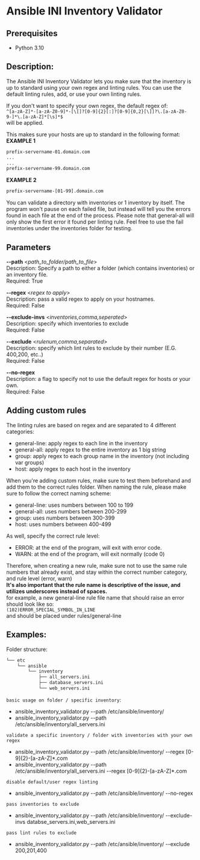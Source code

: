   # Ansible INI Inventory Validator
  ## Prerequisites
  - Python 3.10
  ## Description:
  The Ansible INI Inventory Validator lets you make sure that the inventory is up to standard using your own regex and linting rules.
  You can use the default linting rules, add, or use your own linting rules.
  
  If you don't want to specify your own regex, the default regex of:  
  `^[a-zA-Z]*-[a-zA-Z0-9]*-[\[]?[0-9]{2}[:]?[0-9]{0,2}[\]]?\.[a-zA-Z0-9-]*\.[a-zA-Z]*[\s]*$`  
  will be applied.  
  
  This makes sure your hosts are up to standard in the following format:  
  **EXAMPLE 1**
  ``` bash
  prefix-servername-01.domain.com
  ...
  ...
  prefix-servername-99.domain.com
  ```
  **EXAMPLE 2**
  ```bash
  prefix-servername-[01-99].domain.com
  ```
  
  You can validate a directory with inventories or 1 inventory by itself.
  The program won't pause on each failed file, but instead will tell you the errors found in each file at the end of the process.
  Please note that general-all will only show the first error it found per linting rule.
  Feel free to use the fail inventories under the inventories folder for testing.
  ## Parameters
  **--path** <_path_to_folder/path_to_file_>  
  Description: Specify a path to either a folder (which contains inventories) or an inventory file.  
  Required: True

  **--regex** <_regex to apply_>  
  Description: pass a valid regex to apply on your hostnames.  
  Required: False
  
  **--exclude-invs** <_inventories,comma,seperated_>  
  Description: specify which inventories to exclude  
  Required: False
  
  **--exclude** <_rulenum,comma,separated_>  
  Description: specify which lint rules to exclude by their number (E.G. 400,200, etc..)  
  Required: False
  
  **--no-regex**  
  Description: a flag to specify not to use the default regex for hosts or your own.  
  Required: False
  
  ## Adding custom rules
  The linting rules are based on regex and are separated to 4 different categories:
  - general-line: apply regex to each line in the inventory
  - general-all: apply regex to the entire inventory as 1 big string
  - group: apply regex to each group name in the inventory (not including var groups)
  - host: apply regex to each host in the inventory

  When you're adding custom rules, make sure to test them beforehand and add them to the correct rules folder.
  When naming the rule, please make sure to follow the correct naming scheme:
  - general-line: uses numbers between 100 to 199
  - general-all: uses numbers between 200-299
  - group: uses numbers between 300-399
  - host: uses numbers between 400-499

  As well, specify the correct rule level:
  - ERROR: at the end of the program, will exit with error code.
  - WARN: at the end of the program, will exit normally (code 0)
 
  Therefore, when creating a new rule, make sure not to use the same rule numbers that already exist, and stay within the correct number category, and rule level (error, warn)   
  **It's also important that the rule name is descriptive of the issue, and utilizes underscores instead of spaces.**   
  for example, a new general-line rule file name that should raise an error should look like so:   
  `(102)ERROR_SPECIAL_SYMBOL_IN_LINE`   
  and should be placed under rules/general-line
  
  ## Examples:
  
  Folder structure:
  ``` bash
  └── etc
      └── ansible
          └── inventory
              ├── all_servers.ini
              ├── database_servers.ini
              └── web_servers.ini
  ```
  
  `basic usage on folder / specific inventory`:
  - ansible_inventory_validator.py --path /etc/ansible/inventory/
  - ansible_inventory_validator.py --path /etc/ansible/inventory/all_servers.ini
  
  `validate a specific inventory / folder with inventories with your own regex`
  - ansible_inventory_validator.py --path /etc/ansible/inventory/ --regex [0-9]{2}-[a-zA-Z]*\.com
  - ansible_inventory_validator.py --path /etc/ansible/inventory/all_servers.ini --regex [0-9]{2}-[a-zA-Z]*\.com
  
  `disable default/user regex linting`
  - ansible_inventory_validator.py --path /etc/ansible/inventory/ --no-regex
  
  `pass inventories to exclude`
  - ansible_inventory_validator.py --path /etc/ansible/inventory/ --exclude-invs databse_servers.ini,web_servers.ini
  
  `pass lint rules to exclude`
  - ansible_inventory_validator.py --path /etc/ansible/inventory/ --exclude 200,201,400
  
  
  

